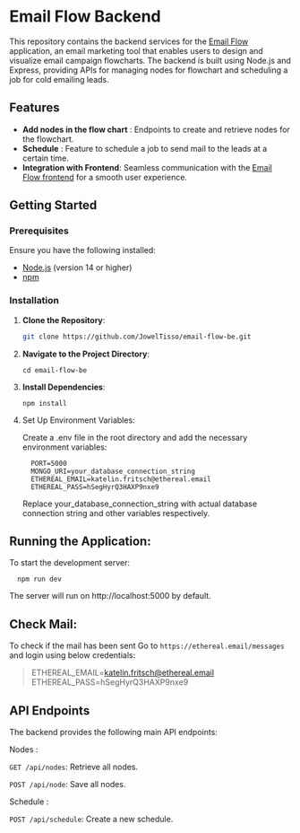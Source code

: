 # Email Flow Backend

This repository contains the backend services for the [Email Flow](https://github.com/JowelTisso/email-flow) application, an email marketing tool that enables users to design and visualize email campaign flowcharts. The backend is built using Node.js and Express, providing APIs for managing nodes for flowchart and scheduling a job for cold emailing leads.

## Features

- **Add nodes in the flow chart** : Endpoints to create and retrieve nodes for the flowchart.
- **Schedule** : Feature to schedule a job to send mail to the leads at a certain time.
- **Integration with Frontend**: Seamless communication with the [Email Flow frontend](https://github.com/JowelTisso/email-flow) for a smooth user experience.

## Getting Started

### Prerequisites

Ensure you have the following installed:

- [Node.js](https://nodejs.org/) (version 14 or higher)
- [npm](https://www.npmjs.com/)

### Installation

1. **Clone the Repository**:

   ```bash
   git clone https://github.com/JowelTisso/email-flow-be.git

   ```

2. **Navigate to the Project Directory**:

   ```
   cd email-flow-be
   ```

3. **Install Dependencies**:

   ```
   npm install
   ```

4. Set Up Environment Variables:

   Create a .env file in the root directory and add the necessary environment variables:

   ```
     PORT=5000
     MONGO_URI=your_database_connection_string
     ETHEREAL_EMAIL=katelin.fritsch@ethereal.email
     ETHEREAL_PASS=hSegHyrQ3HAXP9nxe9
   ```

   Replace your_database_connection_string with actual database connection string and other variables respectively.

## Running the Application:

To start the development server:

```
  npm run dev
```

The server will run on http://localhost:5000 by default.

## Check Mail:

To check if the mail has been sent
Go to `https://ethereal.email/messages`
and login using below credentials:

> ETHEREAL_EMAIL=katelin.fritsch@ethereal.email
> ETHEREAL_PASS=hSegHyrQ3HAXP9nxe9

## API Endpoints

The backend provides the following main API endpoints:

Nodes :

`GET /api/nodes`: Retrieve all nodes.

`POST /api/node`: Save all nodes.

Schedule :

`POST /api/schedule`: Create a new schedule.
